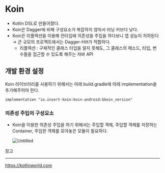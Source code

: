 # Koin



- Kotlin DSL로 만들어졌다.
- Koin은 Dagger에 비해 구성요소가 복잡하지 않아서 러닝 커브다 낮다.
- Koin은 리플렉션을 이용해 런타임에 의존성을 주입을 하다보니 앱 성능이 저하된다 → 큰 규모의 프로젝트에서는 Dagger-Hilt가 적합하다.
  - 리플렉션 : 구체적인 클래스 타입을 알지 못해도, 그 클래스의 메소드, 타입, 변수들을 접근할 수 있도록 해주는 자바 API



## 개발 환경 설정



Koin 라이브러리를 사용하기 위해서는 아레 build.gradle에 아레 implementation을 추가해주어야 한다.

```xml
implementation "io.insert-koin:koin-android:$koin_version"
```



### 의존성 주입의 구성요소

- Koin을 이용한 의존성 주입을 하기 위해서는 주입할 객체, 주입할 객체를 저장하는 Container, 주입한 객체를 모아놓은 모듈이 필요하다.




  ![Untitled](https://user-images.githubusercontent.com/80076029/142823924-33b58d06-d66b-49d7-bef4-67cdfa29350b.png)




참고

------

https://kotlinworld.com
